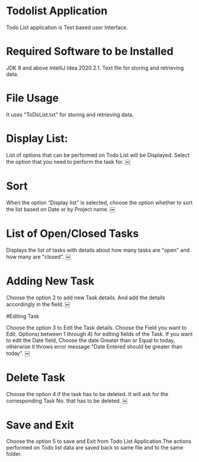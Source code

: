 # Todolist Application 

Todo List application is Text based user Interface.

# Required Software to be Installed
JDK 8 and above 
IntelliJ Idea 2020.2.1. 
Text file for storing and retrieving data.

# File Usage
It uses "ToDoList.txt" for storing and retrieving data.

# Display List:

List of options that can be performed on Todo List will be Displayed. Select the option that you need to perform the task for. 
￼

# Sort

When the option “Display list" is selected, choose the option whether to sort the list based on Date or by Project name.
￼

# List of Open/Closed Tasks

Displays the list of tasks with details about how many tasks are "open" and how many are "closed".
￼

# Adding New Task

Choose the option 2 to add new Task details. And add the details accordingly in the field.
￼

#Editing Task 

Choose the option 3 to Edit the Task details. Choose the Field you want to Edit. Options( between 1 through 4) for editing fields of the Task.
If you want to edit the Date field, Choose the date Greater than or Equal to today, otherwise it throws error message "Date Entered should be greater than today".
￼

 # Delete Task 

Choose the option 4 if the task has to be deleted. It will ask for the corresponding Task No. that has to be deleted.
￼

# Save and Exit 

Choose the option 5 to save and Exit from Todo List Application.The actions performed on Todo list data are saved back to same file and to the same folder.


